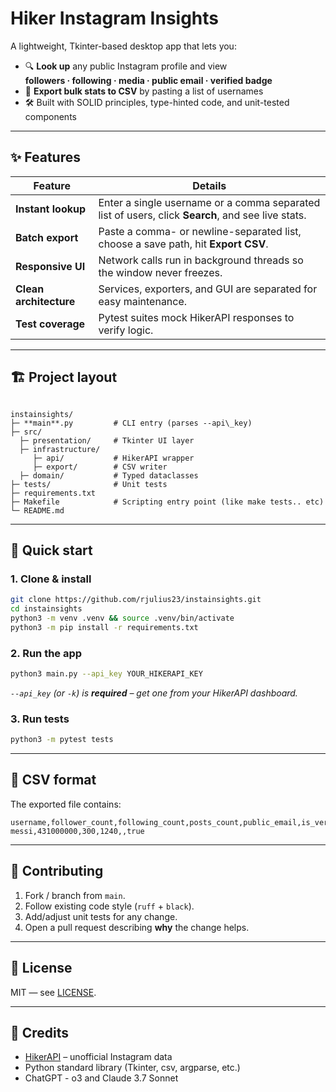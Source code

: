 # Hiker Instagram Insights

A lightweight, Tkinter-based desktop app that lets you:

* 🔍 **Look up** any public Instagram profile and view  
  **followers · following · media · public email · verified badge**  
* 📄 **Export bulk stats to CSV** by pasting a list of usernames  
* 🛠 Built with SOLID principles, type-hinted code, and unit-tested components

---

## ✨ Features

| Feature | Details |
|---------|---------|
| **Instant lookup** | Enter a single username or a comma separated list of users, click **Search**, and see live stats. |
| **Batch export** | Paste a comma- or newline-separated list, choose a save path, hit **Export CSV**. |
| **Responsive UI** | Network calls run in background threads so the window never freezes. |
| **Clean architecture** | Services, exporters, and GUI are separated for easy maintenance. |
| **Test coverage** | Pytest suites mock HikerAPI responses to verify logic. |

---

## 🏗 Project layout

```

instainsights/
├─ **main**.py         # CLI entry (parses --api\_key)
├─ src/
  ├─ presentation/     # Tkinter UI layer
  ├─ infrastructure/              
     ├─ api/           # HikerAPI wrapper
     ├─ export/        # CSV writer
  ├─ domain/           # Typed dataclasses
├─ tests/              # Unit tests
├─ requirements.txt
├─ Makefile            # Scripting entry point (like make tests.. etc)
└─ README.md

````

---

## 🚀 Quick start

### 1. Clone & install

```bash
git clone https://github.com/rjulius23/instainsights.git
cd instainsights
python3 -m venv .venv && source .venv/bin/activate
python3 -m pip install -r requirements.txt
````

### 2. Run the app

```bash
python3 main.py --api_key YOUR_HIKERAPI_KEY
```

*`--api_key` (or `-k`) is **required** – get one from your HikerAPI dashboard.*

### 3. Run tests

```bash
python3 -m pytest tests
```

---

## 📝 CSV format

The exported file contains:

```
username,follower_count,following_count,posts_count,public_email,is_verified
messi,431000000,300,1240,,true
```

---

## 🤝 Contributing

1. Fork / branch from `main`.
2. Follow existing code style (`ruff` + `black`).
3. Add/adjust unit tests for any change.
4. Open a pull request describing **why** the change helps.

---

## 📄 License

MIT — see [LICENSE](LICENSE).

---

## 🙏 Credits

* [HikerAPI](https://hikerapi.com) – unofficial Instagram data
* Python standard library (Tkinter, csv, argparse, etc.)
* ChatGPT - o3 and Claude 3.7 Sonnet
